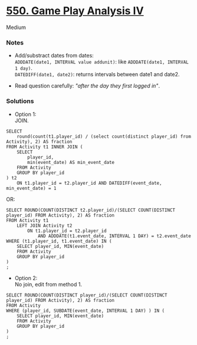 # [550. Game Play Analysis IV](https://leetcode.com/problems/game-play-analysis-iv/description/?envType=study-plan-v2&envId=top-sql-50)

Medium

### Notes

- Add/substract dates from dates:\
  `ADDDATE(date1, INTERVAL value addunit)`: like `ADDDATE(date1, INTERVAL 1 day)`.\
  `DATEDIFF(date1, date2)`: returns intervals between date1 and date2.

- Read question carefully: *"after the day they first logged in"*.

### Solutions
- Option 1:\
  JOIN.

```mysql
SELECT
    round(count(t1.player_id) / (select count(distinct player_id) from Activity), 2) AS fraction
FROM Activity t1 INNER JOIN (
    SELECT 
        player_id,
        min(event_date) AS min_event_date
    FROM Activity
    GROUP BY player_id
) t2
    ON t1.player_id = t2.player_id AND DATEDIFF(event_date, min_event_date) = 1
```

OR:
```mysql
SELECT ROUND(COUNT(DISTINCT t2.player_id)/(SELECT COUNT(DISTINCT player_id) FROM Activity), 2) AS fraction
FROM Activity t1
    LEFT JOIN Activity t2
        ON t1.player_id = t2.player_id
            AND ADDDATE(t1.event_date, INTERVAL 1 DAY) = t2.event_date
WHERE (t1.player_id, t1.event_date) IN (
    SELECT player_id, MIN(event_date)
    FROM Activity
    GROUP BY player_id
)
;
```

- Option 2:\
  No join, edit from method 1.
```mysql
SELECT ROUND(COUNT(DISTINCT player_id)/(SELECT COUNT(DISTINCT player_id) FROM Activity), 2) AS fraction
FROM Activity
WHERE (player_id, SUBDATE(event_date, INTERVAL 1 DAY) ) IN (
    SELECT player_id, MIN(event_date)
    FROM Activity
    GROUP BY player_id
)
;
```
